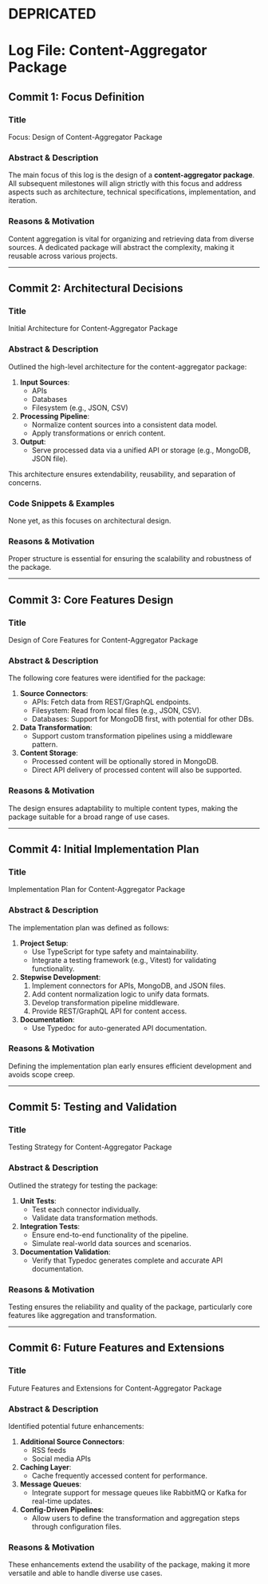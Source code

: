 # DEPRICATED

# Log File: Content-Aggregator Package

## **Commit 1: Focus Definition**

### **Title**

Focus: Design of Content-Aggregator Package

### **Abstract & Description**

The main focus of this log is the design of a **content-aggregator package**. All subsequent milestones will align
strictly with this focus and address aspects such as architecture, technical specifications, implementation, and
iteration.

### **Reasons & Motivation**

Content aggregation is vital for organizing and retrieving data from diverse sources. A dedicated package will abstract
the complexity, making it reusable across various projects.

---

## **Commit 2: Architectural Decisions**

### **Title**

Initial Architecture for Content-Aggregator Package

### **Abstract & Description**

Outlined the high-level architecture for the content-aggregator package:

1. **Input Sources**:
    - APIs
    - Databases
    - Filesystem (e.g., JSON, CSV)
2. **Processing Pipeline**:
    - Normalize content sources into a consistent data model.
    - Apply transformations or enrich content.
3. **Output**:
    - Serve processed data via a unified API or storage (e.g., MongoDB, JSON file).

This architecture ensures extendability, reusability, and separation of concerns.

### **Code Snippets & Examples**

None yet, as this focuses on architectural design.

### **Reasons & Motivation**

Proper structure is essential for ensuring the scalability and robustness of the package.

---

## **Commit 3: Core Features Design**

### **Title**

Design of Core Features for Content-Aggregator Package

### **Abstract & Description**

The following core features were identified for the package:

1. **Source Connectors**:
    - APIs: Fetch data from REST/GraphQL endpoints.
    - Filesystem: Read from local files (e.g., JSON, CSV).
    - Databases: Support for MongoDB first, with potential for other DBs.
2. **Data Transformation**:
    - Support custom transformation pipelines using a middleware pattern.
3. **Content Storage**:
    - Processed content will be optionally stored in MongoDB.
    - Direct API delivery of processed content will also be supported.

### **Reasons & Motivation**

The design ensures adaptability to multiple content types, making the package suitable for a broad range of use cases.

---

## **Commit 4: Initial Implementation Plan**

### **Title**

Implementation Plan for Content-Aggregator Package

### **Abstract & Description**

The implementation plan was defined as follows:

1. **Project Setup**:
    - Use TypeScript for type safety and maintainability.
    - Integrate a testing framework (e.g., Vitest) for validating functionality.
2. **Stepwise Development**:
    1. Implement connectors for APIs, MongoDB, and JSON files.
    2. Add content normalization logic to unify data formats.
    3. Develop transformation pipeline middleware.
    4. Provide REST/GraphQL API for content access.
3. **Documentation**:
    - Use Typedoc for auto-generated API documentation.

### **Reasons & Motivation**

Defining the implementation plan early ensures efficient development and avoids scope creep.

---

## **Commit 5: Testing and Validation**

### **Title**

Testing Strategy for Content-Aggregator Package

### **Abstract & Description**

Outlined the strategy for testing the package:

1. **Unit Tests**:
    - Test each connector individually.
    - Validate data transformation methods.
2. **Integration Tests**:
    - Ensure end-to-end functionality of the pipeline.
    - Simulate real-world data sources and scenarios.
3. **Documentation Validation**:
    - Verify that Typedoc generates complete and accurate API documentation.

### **Reasons & Motivation**

Testing ensures the reliability and quality of the package, particularly core features like aggregation and
transformation.

---

## **Commit 6: Future Features and Extensions**

### **Title**

Future Features and Extensions for Content-Aggregator Package

### **Abstract & Description**

Identified potential future enhancements:

1. **Additional Source Connectors**:
    - RSS feeds
    - Social media APIs
2. **Caching Layer**:
    - Cache frequently accessed content for performance.
3. **Message Queues**:
    - Integrate support for message queues like RabbitMQ or Kafka for real-time updates.
4. **Config-Driven Pipelines**:
    - Allow users to define the transformation and aggregation steps through configuration files.

### **Reasons & Motivation**

These enhancements extend the usability of the package, making it more versatile and able to handle diverse use cases.